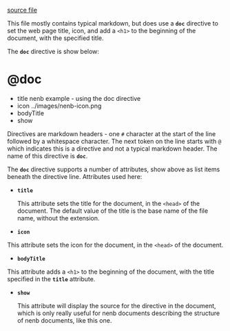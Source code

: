 [source file](../src/examples/using-the-doc-directive.nenb.md)

This file mostly contains typical markdown, but does use a **`doc`**
directive to set the web page title, icon, and add a `<h1>` to the
beginning of the document, with the specified title.

The **`doc`** directive is show below:

# @doc
* title nenb example - using the doc directive
* icon ../images/nenb-icon.png
* bodyTitle
* show

Directives are markdown headers - one `#` character at the start of the line
followed by a whitespace character.
The next token on the line starts with `@` which indicates this is a directive
and not a typical markdown header.  The name of this directive is
**`doc`**.

The **`doc`** directive supports a number of attributes, show above as list items
beneath the directive line.  Attributes used here:

- **`title`**

  This attribute sets the title for the document, in the `<head>` of the
  document.  The default value of the title is the base name of the file name,
  without the extension.

-  **`icon`**

  This attribute sets the icon for the document, in the `<head>` of the
  document.

-  **`bodyTitle`**

  This attribute adds a `<h1>` to the beginning of the document, with the title
  specified in the **`title`** attribute.

- **`show`**

  This attribute will display the source for the directive in the document,
  which is only really useful for nenb documents describing the structure of
  nenb documents, like this one.
